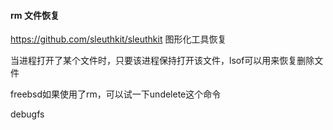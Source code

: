 #### rm 文件恢复

https://github.com/sleuthkit/sleuthkit 图形化工具恢复

当进程打开了某个文件时，只要该进程保持打开该文件，lsof可以用来恢复删除文件

freebsd如果使用了rm，可以试一下undelete这个命令

debugfs 
